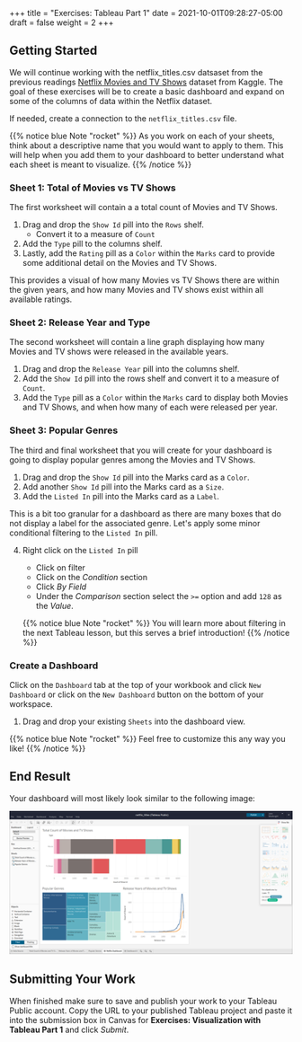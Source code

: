 +++
title = "Exercises: Tableau Part 1"
date = 2021-10-01T09:28:27-05:00
draft = false
weight = 2
+++

## Getting Started

We will continue working with the netflix_titles.csv datsaset from the previous readings [Netflix Movies and TV Shows](https://www.kaggle.com/datasets/shivamb/netflix-shows) dataset from Kaggle. The goal of these exercises will be to create a basic dashboard and expand on some of the columns of data within the Netflix dataset.

If needed, create a connection to the  `netflix_titles.csv` file.

{{% notice blue Note "rocket" %}}
As you work on each of your sheets, think about a descriptive name that you would want to apply to them. This will help when you add them to your dashboard to better understand what each sheet is meant to visualize.
{{% /notice %}}

### Sheet 1: Total of Movies vs TV Shows

The first worksheet will contain a a total count of Movies and TV Shows.

1. Drag and drop the `Show Id` pill into the `Rows` shelf.
    - Convert it to a measure of `Count`
1. Add the `Type` pill to the columns shelf.
1. Lastly, add the `Rating` pill as a `Color` within the `Marks` card to provide some additional detail on the Movies and TV Shows.

This provides a visual of how many Movies vs TV Shows there are within the given years, and how many Movies and TV shows exist within all available ratings.

### Sheet 2: Release Year and Type

The second worksheet will contain a line graph displaying how many Movies and TV shows were released in the available years.

1. Drag and drop the `Release Year` pill into the columns shelf.
1. Add the `Show Id` pill into the rows shelf and convert it to a measure of `Count`.
1. Add the `Type` pill as a `Color` within the `Marks` card to display both Movies and TV Shows, and when how many of each were released per year.

### Sheet 3: Popular Genres

The third and final worksheet that you will create for your dashboard is going to display popular genres among the Movies and TV Shows.

1. Drag and drop the `Show Id` pill into the Marks card as a `Color`.
1. Add another `Show Id` pill into the Marks card as a `Size`.
1. Add the `Listed In` pill into the Marks card as a `Label`.

This is a bit too granular for a dashboard as there are many boxes that do not display a label for the associated genre. Let's apply some minor conditional filtering to the `Listed In` pill.

4. Right click on the `Listed In` pill
    - Click on filter
    - Click on the *Condition* section
    - Click *By Field*
    - Under the *Comparison* section select the `>=` option and add `128` as the *Value*.

   {{% notice blue Note "rocket" %}}
   You will learn more about filtering in the next Tableau lesson, but this serves a brief introduction!
   {{% /notice %}}

### Create a Dashboard

Click on the `Dashboard` tab at the top of your workbook and click `New Dashboard` or click on the `New Dashboard` button on the bottom of your workspace.

1. Drag and drop your existing `Sheets` into the dashboard view.

{{% notice blue Note "rocket" %}}
Feel free to customize this any way you like!
{{% /notice %}}

## End Result

Your dashboard will most likely look similar to the following image:

![Completed dashboard for intro to tableau exercises](pictures/dashboard-example.png?classes=border)

## Submitting Your Work

When finished make sure to save and publish your work to your Tableau Public account. Copy the URL to your published Tableau project and paste it into the submission box in Canvas for **Exercises: Visualization with Tableau Part 1** and click *Submit*.